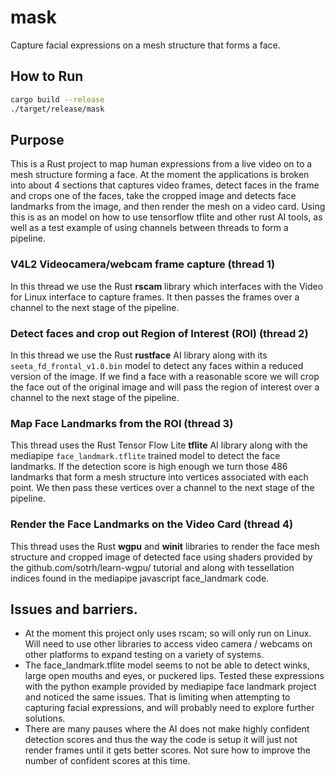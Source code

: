 # mask
Capture facial expressions on a mesh structure that forms a face.

## How to Run
```bash
cargo build --release
./target/release/mask
```

## Purpose
This is a Rust project to map human expressions from a live video on to a mesh structure forming a face. At the moment the applications is broken into about 4 sections that captures video frames, detect faces in the frame and crops one of the faces, take the cropped image and detects face landmarks from the image, and then render the mesh on a video card. Using this is as an model on how to use tensorflow tflite and other rust AI tools, as well as a test example of using channels between threads to form a pipeline.

### V4L2 Videocamera/webcam frame capture (thread 1)
In this thread we use the Rust **rscam** library which interfaces with the Video for Linux interface to capture frames. It then passes the frames over a channel to the next stage of the pipeline.

### Detect faces and crop out Region of Interest (ROI) (thread 2)
In this thread we use the Rust **rustface** AI library along with its `seeta_fd_frontal_v1.0.bin` model to detect any faces within a reduced version of the image. If we find a face with a reasonable score we will crop the face out of the original image and will pass the region of interest over a channel to the next stage of the pipeline.

### Map Face Landmarks from the ROI (thread 3)
This thread uses the Rust Tensor Flow Lite **tflite** AI library along with the mediapipe `face_landmark.tflite` trained model to detect the face landmarks. If the detection score is high enough we turn those 486 landmarks that form a mesh structure into vertices associated with each point. We then pass these vertices over a channel to the next stage of the pipeline.

### Render the Face Landmarks on the Video Card (thread 4)
This thread uses the Rust **wgpu** and **winit** libraries to render the face mesh structure and cropped image of detected face using shaders provided by the github.com/sotrh/learn-wgpu/ tutorial and along with tessellation indices found in the mediapipe javascript face_landmark code.

## Issues and barriers.
- At the moment this project only uses rscam; so will only run on Linux. Will need to use other libraries to access video camera / webcams on other platforms to expand testing on a variety of systems.
- The face_landmark.tflite model seems to not be able to detect winks, large open mouths and eyes, or puckered lips. Tested these expressions with the python example provided by mediapipe face landmark project and noticed the same issues. That is limiting when attempting to capturing facial expressions, and will probably need to explore further solutions.
- There are many pauses where the AI does not make highly confident detection scores and thus the way the code is setup it will just not render frames until it gets better scores. Not sure how to improve the number of confident scores at this time.
